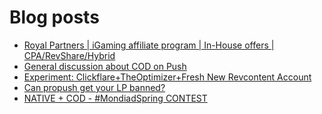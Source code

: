 # Blog posts
<!-- BLOG-POST-LIST:START -->
- [Royal Partners | iGaming affiliate program | In-House offers | CPA/RevShare/Hybrid](https://afflift.com/f/threads/royal-partners-igaming-affiliate-program-in-house-offers-cpa-revshare-hybrid.10011/)
- [General discussion about COD on Push](https://afflift.com/f/threads/general-discussion-about-cod-on-push.10632/)
- [Experiment: Clickflare+TheOptimizer+Fresh New Revcontent Account](https://afflift.com/f/threads/experiment-clickflare-theoptimizer-fresh-new-revcontent-account.10545/)
- [Can propush get your LP banned?](https://afflift.com/f/threads/can-propush-get-your-lp-banned.10634/)
- [NATIVE + COD - #MondiadSpring CONTEST](https://afflift.com/f/threads/native-cod-mondiadspring-contest.10562/)
<!-- BLOG-POST-LIST:END -->
